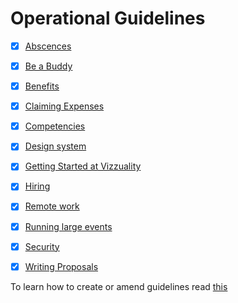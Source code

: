 # Operational Guidelines

- [x] [Abscences](absences.md)
- [x] [Be a Buddy](be-a-buddy.md)
- [x] [Benefits](benefits.md)
- [x] [Claiming Expenses](claiming-expenses.md)
- [x] [Competencies](competencies.md)
- [x] [Design system](design-system.md)
- [x] [Getting Started at Vizzuality](how-to-get-started-at-vizzuality.md)
- [x] [Hiring](hiring.md)
- [x] [Remote work](remote-work.md)
- [x] [Running large events](how-to-run-big-events.md)
- [x] [Security](security.md)
- [x] [Writing Proposals](writing-proposals.md)


To learn how to create or amend guidelines read [this](https://github.com/Vizzuality/playbook/blob/master/README.md)
